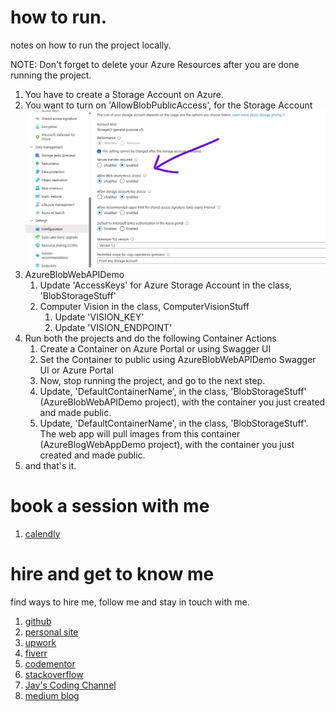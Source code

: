 # how to run.

notes on how to run the project locally.

NOTE: Don't forget to delete your Azure Resources after you are done running the project.

1. You have to create a Storage Account on Azure.
1. You want to turn on 'AllowBlobPublicAccess', for the Storage Account
   [<img src="allowblobanonymousaccess1.png">]()
1. AzureBlobWebAPIDemo
   1. Update 'AccessKeys' for Azure Storage Account in the class, 'BlobStorageStuff'
   1. Computer Vision in the class, ComputerVisionStuff
      1. Update 'VISION_KEY'
      1. Update 'VISION_ENDPOINT'
1. Run both the projects and do the following Container Actions
   1. Create a Container on Azure Portal or using Swagger UI
   1. Set the Container to public using AzureBlobWebAPIDemo Swagger UI or Azure Portal
   1. Now, stop running the project, and go to the next step.
   1. Update, 'DefaultContainerName', in the class, 'BlobStorageStuff' (AzureBlobWebAPIDemo project), with the container you just created and made public.
   1. Update, 'DefaultContainerName', in the class, 'BlobStorageStuff'. The web app will pull images from this container (AzureBlogWebAppDemo project), with the container you just created and made public.
1. and that's it.

# book a session with me

1. [calendly](https://calendly.com/jaycodingtutor/30min)

# hire and get to know me

find ways to hire me, follow me and stay in touch with me.

1. [github](https://github.com/Jay-study-nildana)
1. [personal site](https://thechalakas.com)
1. [upwork](https://www.upwork.com/fl/vijayasimhabr)
1. [fiverr](https://www.fiverr.com/jay_codeguy)
1. [codementor](https://www.codementor.io/@vijayasimhabr)
1. [stackoverflow](https://stackoverflow.com/users/5338888/jay)
1. [Jay's Coding Channel](https://www.youtube.com/channel/UCJJVulg4J7POMdX0veuacXw/)
1. [medium blog](https://medium.com/@vijayasimhabr)
